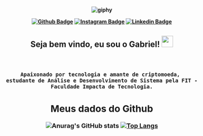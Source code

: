 <h4 align="center">

![giphy](https://user-images.githubusercontent.com/92516683/143147972-9a7e8488-9be7-4f25-a9b4-7169d4543fea.gif)
  
<div>
  
[![Github Badge](https://img.shields.io/badge/-Facebook-blue?style=for-the-badge&logo=Facebook&logoColor=white&link=https://github.com/gabstabile)]("https://www.facebook.com/gabriel.sstabile/")
[![Instagram Badge](https://img.shields.io/badge/-instagram-green?style=for-the-badge&logo=instagram&logoColor=white&link=https://github.com/gabstabile)]("https://www.instagram.com/g.s.stabile/")
[![Linkedin Badge](https://img.shields.io/badge/-Linkedin-blue?style=for-the-badge&logo=Linkedin&logoColor=white&link=https://github.com/gabstabile)]("https://www.linkedin.com/in/gabriel-stabile")
<div>

  
<span align="center">
 
## Seja bem vindo, eu sou o Gabriel! <img src="https://user-images.githubusercontent.com/92516683/143255886-3ec90107-5088-4004-9ff7-08d4d135547e.gif" width="30px">

  </span>
  
  

<h3 align="center">  <br>

```
Apaixonado por tecnologia e amante de criptomoeda, 
estudante de Análise e Desenvolvimento de Sistema pela FIT - Faculdade Impacta de Tecnologia.
```
    
<h/>
  
## Meus dados do Github
![Anurag's GitHub stats](https://github-readme-stats.vercel.app/api?username=gabstabile&theme=graywhite)
[![Top Langs](https://github-readme-stats.vercel.app/api/top-langs/?username=gabstabile&layout=compact&theme=graywhite)]("https://github.com/gabstabile")
